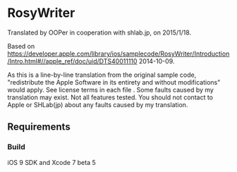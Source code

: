 # RosyWriter

Translated by OOPer in cooperation with shlab.jp, on 2015/1/18.

Based on
<https://developer.apple.com/library/ios/samplecode/RosyWriter/Introduction/Intro.html#//apple_ref/doc/uid/DTS40011110>
2014-10-09.

As this is a line-by-line translation from the original sample code, "redistribute the Apple Software in its entirety and without modifications" would apply. See license terms in each file .
Some faults caused by my translation may exist. Not all features tested.
You should not contact to Apple or SHLab(jp) about any faults caused by my translation.

## Requirements

### Build

iOS 9 SDK and Xcode 7 beta 5

